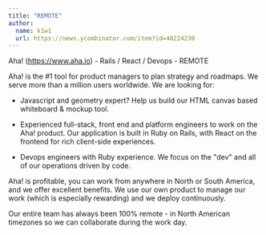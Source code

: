 ```yaml
---
title: "REMOTE"
author:
  name: k1w1
  url: https://news.ycombinator.com/item?id=40224230
---
```

Aha! (<a href="https:&#x2F;&#x2F;www.aha.io" rel="nofollow">https:&#x2F;&#x2F;www.aha.io</a>) - Rails &#x2F; React &#x2F; Devops - REMOTE

Aha! is the #1 tool for product managers to plan strategy and roadmaps. We serve more than a million users worldwide. We are looking for:

* Javascript and geometry expert? Help us build our HTML canvas based whiteboard &amp; mockup tool.

* Experienced full-stack, front end and platform engineers to work on the Aha! product. Our application is built in Ruby on Rails, with React on the frontend for rich client-side experiences.

* Devops engineers with Ruby experience. We focus on the &quot;dev&quot; and all of our operations driven by code.

Aha! is profitable, you can work from anywhere in North or South America, and we offer excellent benefits. We use our own product to manage our work (which is especially rewarding) and we deploy continuously.

Our entire team has always been 100% remote - in North American timezones so we can collaborate during the work day.
